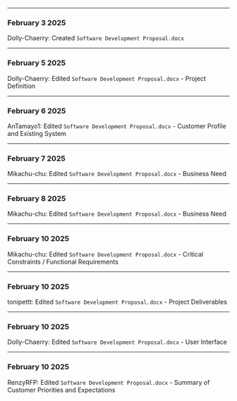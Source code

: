___
### February 3 2025
Dolly-Chaerry: Created ```Software Development Proposal.docx```
___
### February 5 2025
Dolly-Chaerry: Edited ```Software Development Proposal.docx``` - Project Definition
___
### February 6 2025
AnTamayo1: Edited ```Software Development Proposal.docx``` - Customer Profile and Existing System
___
### February 7 2025
Mikachu-chu: Edited ```Software Development Proposal.docx``` - Business Need
___
### February 8 2025
Mikachu-chu: Edited ```Software Development Proposal.docx``` - Business Need
___
### February 10 2025
Mikachu-chu: Edited ```Software Development Proposal.docx``` - Critical Constraints / Functional Requirements
___
### February 10 2025
tonipettt: Edited ```Software Development Proposal.docx``` - Project Deliverables
___
### February 10 2025
Dolly-Chaerry: Edited ```Software Development Proposal.docx``` - User Interface
___
### February 10 2025
RenzyRFP: Edited ```Software Development Proposal.docx``` - Summary of Customer Priorities and Expectations